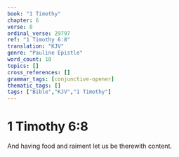 ```yaml
---
book: "1 Timothy"
chapter: 6
verse: 8
ordinal_verse: 29797
ref: "1 Timothy 6:8"
translation: "KJV"
genre: "Pauline Epistle"
word_count: 10
topics: []
cross_references: []
grammar_tags: [conjunctive-opener]
thematic_tags: []
tags: ["Bible","KJV","1 Timothy"]
---
```


# 1 Timothy 6:8

And having food and raiment let us be therewith content.
